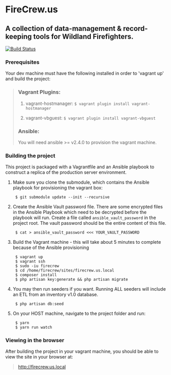 # FireCrew.us
## A collection of data-management & record-keeping tools for Wildland Firefighters.

[![Build Status](https://travis-ci.org/evanhsu/firecrew.svg?branch=develop)](https://travis-ci.org/evanhsu/firecrew)

### Prerequisites
Your dev machine must have the following installed in order to 'vagrant up' and build the project:

> ### Vagrant Plugins:
>
> 1) vagrant-hostmanager: `$ vagrant plugin install vagrant-hostmanager`
>
> 2) vagrant-vbguest: `$ vagrant plugin install vagrant-vbguest`
>
> ### Ansible:
> 
> You will need ansible >= v2.4.0 to provision the vagrant machine.


### Building the project
This project is packaged with a Vagrantfile and an Ansible playbook to construct a replica of the production server environment.

1) Make sure you clone the submodule, which contains the Ansible playbook for provisioning the vagrant box:

        $ git submodule update --init --recursive
        
2) Create the Ansible Vault password file.  There are some encrypted files in the Ansible Playbook which need to be
   decrypted before the playbook will run.
   Create a file called `ansible_vault_password` in the project root.  The vault password should be the entire content
   of this file.
   
        $ cat > ansible_vault_password <<< YOUR_VAULT_PASSWORD
        
3) Build the Vagrant machine - this will take about 5 minutes to complete because of the Ansible provisioning

    	$ vagrant up
    	$ vagrant ssh
    	$ sudo -iu firecrew
    	$ cd /home/firecrew/sites/firecrew.us.local
    	$ composer install
    	$ php artisan key:generate && php artisan migrate

4) You may then run seeders if you want.  Running ALL seeders will include an ETL from an inventory v1.0 database.


        $ php artisan db:seed

5) On your HOST machine, navigate to the project folder and run:


        $ yarn
        $ yarn run watch


	
### Viewing in the browser

After building the project in your vagrant machine, you should be able to view the site in your browser at:

>http://firecrew.us.local
